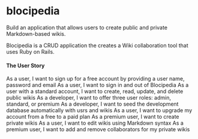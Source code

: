# blocipedia
Build an application that allows users to create public and private Markdown-based wikis.

Blocipedia is a CRUD application the creates a Wiki collaboration tool that uses Ruby on Rails.

#### The User Story
As a user, I want to sign up for a free account by providing a user name, password and email
As a user, I want to sign in and out of Blocipedia
As a user with a standard account, I want to create, read, update, and delete public wikis
As a developer, I want to offer three user roles: admin, standard, or premium
As a developer, I want to seed the development database automatically with usrs and wikis
As a user, I want to upgrade my account from a free to a paid plan
As a premium user, I want to create private wikis
As a user, I want to edit wikis using Markdown syntax
As a premium user, I want to add and remove collaborators for my private wikis
